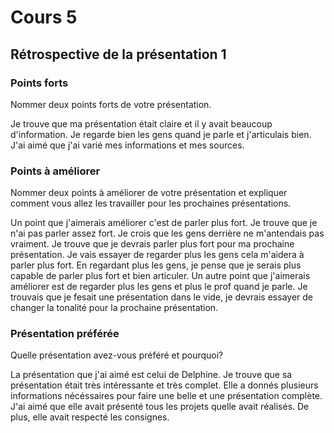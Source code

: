# Cours 5
## Rétrospective de la présentation 1

### Points forts
Nommer deux points forts de votre présentation. 

Je trouve que ma présentation était claire et il y avait beaucoup d'information. Je regarde bien les gens quand je parle et j'articulais bien. J'ai aimé que j'ai varié mes informations et mes sources.
### Points à améliorer
Nommer deux points à améliorer de votre présentation et expliquer comment vous allez les travailler pour les prochaines présentations. 

Un point que j'aimerais améliorer c'est de parler plus fort. Je trouve que je n'ai pas parler assez fort. Je crois que les gens derrière ne m'antendais pas vraiment. Je trouve que je devrais parler plus fort pour ma prochaine présentation. Je vais essayer de regarder plus les gens cela m'aidera à parler plus fort. En regardant plus les gens, je pense que je serais plus capable de parler plus fort et bien articuler. Un autre point que j'aimerais améliorer est de regarder plus les gens et plus le prof quand je parle. Je trouvais que je fesait une présentation dans le vide, je devrais essayer de changer la tonalité pour la prochaine présentation.
### Présentation préférée
Quelle présentation avez-vous préféré et pourquoi? 

La présentation que j'ai aimé est celui de Delphine. Je trouve que sa présentation était très intéressante et très complet. Elle a donnés plusieurs informations nécéssaires pour faire une belle et une présentation complète. J'ai aimé que elle avait présenté tous les projets quelle avait réalisés. De plus, elle avait respecté les consignes.
